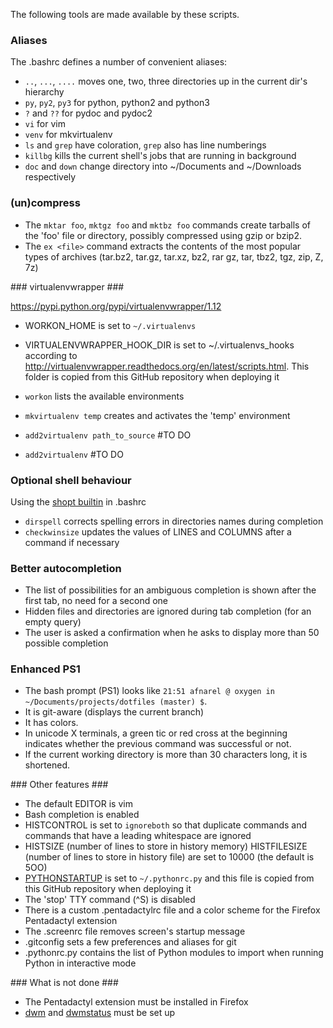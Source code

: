 The following tools are made available by these scripts.

### Aliases ###

The .bashrc defines a number of convenient aliases:
  * `..`, `...`, `....` moves one, two, three directories up in the current dir's hierarchy
  * `py`, `py2`, `py3` for python, python2 and python3
  * `?` and `??` for pydoc and pydoc2
  * `vi` for vim
  * `venv` for mkvirtualenv
  * `ls` and `grep` have coloration, `grep` also has line numberings
  * `killbg` kills the current shell's jobs that are running in background
  * `doc` and `down` change directory into ~/Documents and ~/Downloads respectively

### (un)compress ###

  * The `mktar foo`, `mktgz foo` and `mktbz foo` commands create tarballs of the 'foo' file or directory, possibly compressed using gzip or bzip2.
  * The `ex <file>` command extracts the contents of the most popular types of archives (tar.bz2, tar.gz, tar.xz, bz2, rar gz, tar, tbz2, tgz, zip, Z, 7z)

### virtualenvwrapper ###

https://pypi.python.org/pypi/virtualenvwrapper/1.12

  * WORKON_HOME is set to `~/.virtualenvs`
  * VIRTUALENVWRAPPER_HOOK_DIR is set to ~/.virtualenvs_hooks according to http://virtualenvwrapper.readthedocs.org/en/latest/scripts.html. This folder is copied from this GitHub repository when deploying it


  * `workon` lists the available environments
  * `mkvirtualenv temp` creates and activates the 'temp' environment
  * `add2virtualenv path_to_source` #TO DO
  * `add2virtualenv` #TO DO

### Optional shell behaviour ###

  Using the [shopt builtin](http://www.gnu.org/software/bash/manual/html_node/The-Shopt-Builtin.html) in .bashrc

  * `dirspell` corrects spelling errors in directories names during completion
  * `checkwinsize` updates the values of LINES and COLUMNS after a command if necessary

### Better autocompletion ###
  * The list of possibilities for an ambiguous completion is shown after the first tab, no need for a second one
  * Hidden files and directories are ignored during tab completion (for an empty query)
  * The user is asked a confirmation when he asks to display more than 50 possible completion

### Enhanced PS1 ###
  * The bash prompt (PS1) looks like `21:51 afnarel @ oxygen in ~/Documents/projects/dotfiles (master) $`.
  * It is git-aware (displays the current branch)
  * It has colors.
  * In unicode X terminals, a green tic or red cross at the beginning indicates whether the previous command was successful or not.
  * If the current working directory is more than 30 characters long, it is shortened.

### Other features ###

  * The default EDITOR is vim
  * Bash completion is enabled
  * HISTCONTROL is set to `ignoreboth` so that duplicate commands and commands that have a leading whitespace are ignored
  * HISTSIZE (number of lines to store in history memory) HISTFILESIZE (number of lines to store in history file) are set to 10000 (the default is 5OO)
  * [PYTHONSTARTUP](http://docs.python.org/2/using/cmdline.html#envvar-PYTHONSTARTUP) is set to `~/.pythonrc.py` and this file is copied from this GitHub repository when deploying it
  * The 'stop' TTY command (^S) is disabled
  * There is a custom .pentadactylrc file and a color scheme for the Firefox Pentadactyl extension
  * The .screenrc file removes screen's startup message
  * .gitconfig sets a few preferences and aliases for git
  * .pythonrc.py contains the list of Python modules to import when running Python in interactive mode

### What is not done ###

  * The Pentadactyl extension must be installed in Firefox
  * [dwm](https://github.com/Afnarel/dwm) and [dwmstatus](https://github.com/Afnarel/dwmstatus) must be set up

